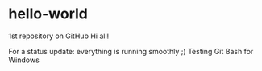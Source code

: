 # hello-world
1st repository on GitHub
Hi all!

For a status update: everything is running smoothly ;)
Testing Git Bash for Windows